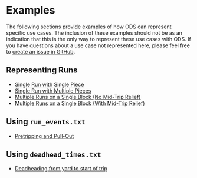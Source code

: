 # Examples

The following sections provide examples of how ODS can represent specific use cases. The inclusion of these examples should not
be as an indication that this is the only way to represent these use cases with ODS. If you have questions about a use case not
represented here, please feel free to [create an issue in GitHub](https://github.com/cal-itp/operational-data-standard/issues/new).

## Representing Runs

* [Single Run with Single Piece](examples/single-run-single-piece/index.md)
* [Single Run with Multiple Pieces](examples/single-run-multiple-pieces/index.md)
* [Multiple Runs on a Single Block (No Mid-Trip Relief)](examples/multiple-runs-single-block/index.md)
* [Multiple Runs on a Single Block (With Mid-Trip Relief)](examples/multiple-runs-single-block-midtrip-relief/index.md)

## Using `run_events.txt`

* [Pretripping and Pull-Out](examples/pretripping-pull-out/index.md)

## Using `deadhead_times.txt`

* [Deadheading from yard to start of trip](examples/deadheading-yard-trip-start/index.md)
